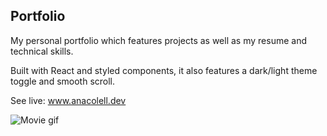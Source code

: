 ## Portfolio

My personal portfolio which features projects as well as my resume and technical skills.

Built with React and styled components, it also features a dark/light theme toggle and smooth scroll. 

See live: www.anacolell.dev

![Movie gif](https://media.giphy.com/media/crmPTTcI7uCWmjswOz/giphy.gif)
